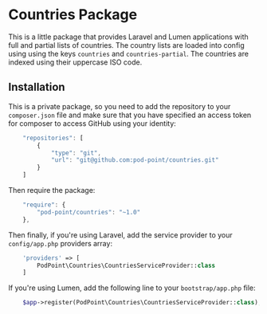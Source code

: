 # Countries Package

This is a little package that provides Laravel and Lumen applications with full and partial lists of countries. The
country lists are loaded into config using using the keys `countries` and `countries-partial`. The countries are indexed
using their uppercase ISO code.

## Installation

This is a private package, so you need to add the repository to your `composer.json` file and make sure that you have
specified an access token for composer to access GitHub using your identity:

```javascript
    "repositories": [
        {
            "type": "git",
            "url": "git@github.com:pod-point/countries.git"
        }
    ]
```

Then require the package:

```javascript
    "require": {
        "pod-point/countries": "~1.0"
    },
```

Then finally, if you're using Laravel, add the service provider to your `config/app.php` providers array:

```php
    'providers' => [
        PodPoint\Countries\CountriesServiceProvider::class
    ]
```

If you're using Lumen, add the following line to your `bootstrap/app.php` file:

```php
    $app->register(PodPoint\Countries\CountriesServiceProvider::class);
```
